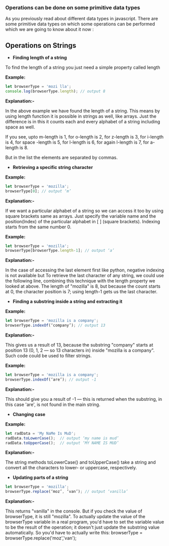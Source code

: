 ### Operations can be done on  some primitive data types 

As you previously read about different data types in javascript. There are some primitive data types on which some operations can be performed which we are going to know about it now :

## Operations on Strings 

- **Finding length of a string**

To find the length of a string you just need  a simple property called length

**Example:**

```js
let browserType = 'mozi lla';
console.log(browserType.length); // output 8
```

**Explanation:-**

In the above example we have found the length of a string. This means by using length function it is possible in strings as well, like arrays. Just the difference is in this it counts each and every alphabet of a string including space as well.

If you see, upto m-length is 1, for o-length is 2, for z-length is 3, for i-length is 4, for space -length is 5, for l-length is 6, for again l-length is 7, for a-length is 8.

But in the list the elements are separated by commas.

- **Retrieving a specific string character**

**Example:**
```js
let browserType = 'mozilla';
browserType[0]; // output ‘m’
 ```

**Explanation:-**

If we want a particular alphabet of a string so we can access it too by using square brackets same as arrays. Just specify the variable name and the position(Index) of the particular alphabet in [ ] (square brackets). Indexing starts from the same number 0.
 
**Example:**
```js
let browserType = 'mozilla';
browserType[browserType.length-1]; // output ‘a’
 ```
**Explanation:-**

In the case of accessing the last element first like python, negative indexing is not available but To retrieve the last character of any string, we could use the following line, combining this technique with the length property we looked at above. The length of "mozilla" is 8, but because the count starts at 0, the character position is 7; using  length-1 gets us the last character.
 
- **Finding a substring inside a string and extracting it**
	
**Example:**
```js
let browserType = 'mozilla is a company';
browserType.indexOf(‘company’); // output 13
```
 
**Explanation:-**

This gives us a result of 13, because the substring "company" starts at position 13 (0, 1, 2  — so 13 characters in) inside "mozilla is a company". Such code could be used to filter strings.

**Example:**
```js
let browserType = 'mozilla is a company';
browserType.indexOf(‘are’); // output -1
```
**Explanation:-**

This should give you a result of -1 — this is returned when the substring, in this case 'are', is not found in the main string.
 
- **Changing case**
	
**Example:**
```js	
let radData = 'My NaMe Is MuD';
radData.toLowerCase();  // output ‘my name is mud’
radData.toUpperCase();  // output ‘MY NAME IS MUD’
```
**Explanation:-**
	
The string methods toLowerCase() and toUpperCase() take a string and convert all the characters to lower- or uppercase, respectively.
 
- **Updating parts of a string**

```js
let browserType = 'mozilla';
browserType.replace(‘moz’, ’van’); // output ‘vanilla’
```
**Explanation:-**

This returns "vanilla" in the console. But if you check the value of browserType, it is still "mozilla". To actually update the value of the browserType variable in a real program, you'd have to set the variable value to be the result of the operation; it doesn't just update the substring value automatically. So you'd have to actually write this: browserType = browserType.replace('moz','van');
 
